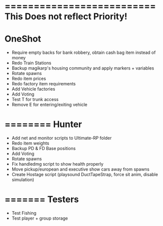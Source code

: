 ==========================
This Does not reflect Priority!
==========================
OneShot
==========================
- Require empty backs for bank robbery, obtain cash bag item instead of money
- Redo Train Stations
- Backup magikarp's housing community and apply markers + variables
- Rotate spawns
- Redo item prices
- Redo factory item requirements
- Add Vehicle factories
- Add Voting
- Test T for trunk access
- Remove E for entering/exiting vehicle

========
Hunter
========
- Add net and monitor scripts to Ultimate-RP folder
- Redo item weights
- Backup PD & FD Base positions
- Add Voting
- Rotate spawns
- Fix handledmg script to show health properly
- Move pickup/european and executive show cars away from spawns
- Create Hostage script (playsound DuctTapeStrap, force sit anim, disable simulation)

=======
Testers
=======
- Test Fishing
- Test player + group storage
